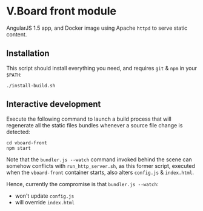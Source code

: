 # V.Board front module

AngularJS 1.5 app, and Docker image using Apache `httpd` to serve static content.


## Installation
This script should install everything you need, and requires `git` & `npm` in your `$PATH`:

    ./install-build.sh

## Interactive development
Execute the following command to launch a build process that will regenerate
all the static files bundles whenever a source file change is detected:

    cd vboard-front
    npm start

Note that the `bundler.js --watch` command invoked behind the scene
can somehow conflicts with `run_http_server.sh`, as this former script,
executed when the `vboard-front` container starts, also alters `config.js` & `index.html`.

Hence, currently the compromise is that `bundler.js --watch`:
- won't update `config.js`
- will override `index.html`
